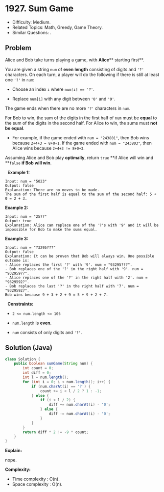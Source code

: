 # 1927. Sum Game

- Difficulty: Medium.
- Related Topics: Math, Greedy, Game Theory.
- Similar Questions: .

## Problem

Alice and Bob take turns playing a game, with **Alice**** starting first**.

You are given a string ```num``` of **even length** consisting of digits and ```'?'``` characters. On each turn, a player will do the following if there is still at least one ```'?'``` in ```num```:


	
- Choose an index ```i``` where ```num[i] == '?'```.
	
- Replace ```num[i]``` with any digit between ```'0'``` and ```'9'```.


The game ends when there are no more ```'?'``` characters in ```num```.

For Bob to win, the sum of the digits in the first half of ```num``` must be **equal** to the sum of the digits in the second half. For Alice to win, the sums must **not be equal**.


	
- For example, if the game ended with ```num = "243801"```, then Bob wins because ```2+4+3 = 8+0+1```. If the game ended with ```num = "243803"```, then Alice wins because ```2+4+3 != 8+0+3```.


Assuming Alice and Bob play **optimally**, return ```true``` **if Alice will win and **```false``` **if Bob will win**.

 
**Example 1:**

```
Input: num = "5023"
Output: false
Explanation: There are no moves to be made.
The sum of the first half is equal to the sum of the second half: 5 + 0 = 2 + 3.
```

**Example 2:**

```
Input: num = "25??"
Output: true
Explanation: Alice can replace one of the '?'s with '9' and it will be impossible for Bob to make the sums equal.
```

**Example 3:**

```
Input: num = "?3295???"
Output: false
Explanation: It can be proven that Bob will always win. One possible outcome is:
- Alice replaces the first '?' with '9'. num = "93295???".
- Bob replaces one of the '?' in the right half with '9'. num = "932959??".
- Alice replaces one of the '?' in the right half with '2'. num = "9329592?".
- Bob replaces the last '?' in the right half with '7'. num = "93295927".
Bob wins because 9 + 3 + 2 + 9 = 5 + 9 + 2 + 7.
```

 
**Constraints:**


	
- ```2 <= num.length <= 105```
	
- ```num.length``` is **even**.
	
- ```num``` consists of only digits and ```'?'```.



## Solution (Java)

```java
class Solution {
    public boolean sumGame(String num) {
        int count = 0;
        int diff = 0;
        int l = num.length();
        for (int i = 0; i < num.length(); i++) {
            if (num.charAt(i) == '?') {
                count += i < l / 2 ? 1 : -1;
            } else {
                if (i < l / 2) {
                    diff += num.charAt(i) - '0';
                } else {
                    diff -= num.charAt(i) - '0';
                }
            }
        }
        return diff * 2 != -9 * count;
    }
}
```

**Explain:**

nope.

**Complexity:**

* Time complexity : O(n).
* Space complexity : O(n).
